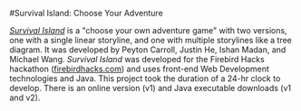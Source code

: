 #Survival Island: Choose Your Adventure

[*Survival Island*](https://survivalisland.github.io) is a "choose your own adventure game" with two versions, one with a single linear storyline, and one with multiple storylines like a tree diagram. It was developed by Peyton Carroll, Justin He, Ishan Madan, and Michael Wang. *Survival Island* was developed for the Firebird Hacks hackathon ([firebirdhacks.com](http://firebirdhacks.com)) and uses front-end Web Development technologies and Java. This project took the duration of a 24-hr clock to develop. There is an online version (v1) and Java executable downloads (v1 and v2).